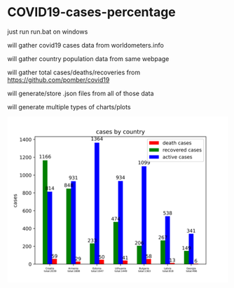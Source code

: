 # COVID19-cases-percentage

just run run.bat on windows

will gather covid19 cases data from worldometers.info

will gather country population data from same webpage

will gather total cases/deaths/recoveries from https://github.com/pomber/covid19

will generate/store .json files from all of those data

will generate multiple types of charts/plots


![script1](https://raw.githubusercontent.com/tsotnep/COVID19-cases-percentage/68c5d83e1a216f774c64d05d225ea4d6ffb8e992/img1_Inf_Dead_Recov.png)
